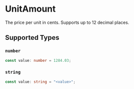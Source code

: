 # UnitAmount

The price per unit in cents. Supports up to 12 decimal places.


## Supported Types

### `number`

```typescript
const value: number = 1284.03;
```

### `string`

```typescript
const value: string = "<value>";
```

